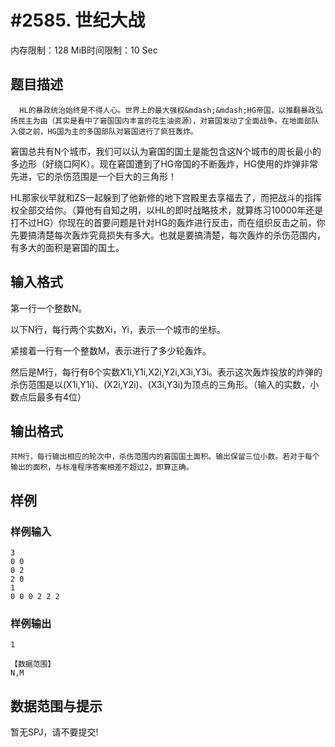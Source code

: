 # #2585.  世纪大战

内存限制：128 MiB时间限制：10 Sec

## 题目描述

      HL的暴政统治始终是不得人心。世界上的最大强权&mdash;&mdash;HG帝国，以推翻暴政弘扬民主为由（其实是看中了窘国国内丰富的花生油资源），对窘国发动了全面战争。在地面部队入侵之前，HG国为主的多国部队对窘国进行了疯狂轰炸。

窘国总共有N个城市，我们可以认为窘国的国土是能包含这N个城市的周长最小的多边形（好绕口阿K）。现在窘国遭到了HG帝国的不断轰炸，HG使用的炸弹非常先进，它的杀伤范围是一个巨大的三角形！

HL那家伙早就和ZS一起躲到了他新修的地下宫殿里去享福去了，而把战斗的指挥权全部交给你。（算他有自知之明，以HL的即时战略技术，就算练习10000年还是打不过HG）你现在的首要问题是针对HG的轰炸进行反击，而在组织反击之前，你先要搞清楚每次轰炸究竟损失有多大。也就是要搞清楚，每次轰炸的杀伤范围内，有多大的面积是窘国的国土。

## 输入格式

第一行一个整数N。

以下N行，每行两个实数Xi，Yi，表示一个城市的坐标。

紧接着一行有一个整数M，表示进行了多少轮轰炸。

然后是M行，每行有6个实数X1i,Y1i,X2i,Y2i,X3i,Y3i。表示这次轰炸投放的炸弹的杀伤范围是以(X1i,Y1i)、(X2i,Y2i)、(X3i,Y3i)为顶点的三角形。（输入的实数，小数点后最多有4位）

## 输出格式

    共M行，每行输出相应的轮次中，杀伤范围内的窘国国土面积。输出保留三位小数。若对于每个输出的面积，与标准程序答案相差不超过2，即算正确。

## 样例

### 样例输入

    
    3
    0 0
    0 2
    2 0
    1
    0 0 0 2 2 2
     
    
    

### 样例输出

    
    1
     
    【数据范围】
    N,M
    

## 数据范围与提示

暂无SPJ，请不要提交!
